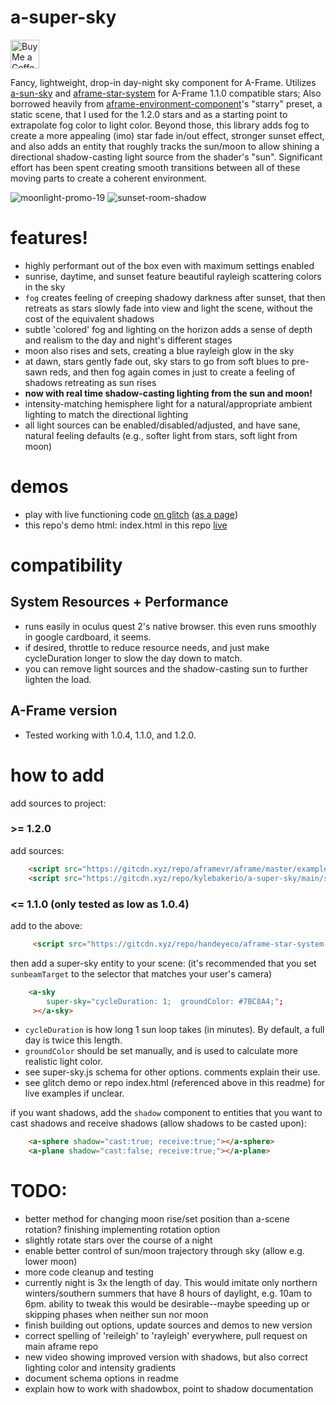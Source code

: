 # a-super-sky
<a href='https://ko-fi.com/kylev' target='_blank'><img height='35' style='border:0px;height:46px;' src='https://az743702.vo.msecnd.net/cdn/kofi3.png?v=0' border='0' alt='Buy Me a Coffee at ko-fi.com' /><a/>

Fancy, lightweight, drop-in day-night sky component for A-Frame.
Utilizes [a-sun-sky](https://supermedium.com/superframe/components/sun-sky/) and [aframe-star-system](https://github.com/handeyeco/aframe-star-system-component) for A-Frame 1.1.0 compatible stars; Also borrowed heavily from [aframe-environment-component](https://github.com/supermedium/aframe-environment-component/commit/ab99293ee54826923212aca0dfc112d35b64d970)'s "starry" preset, a static scene, that I used for the 1.2.0 stars and as a starting point to extrapolate fog color to light color. Beyond those, this library adds fog to create a more appealing (imo) star fade in/out effect, stronger sunset effect, and also adds an entity that roughly tracks the sun/moon to allow shining a directional shadow-casting light source from the shader's "sun". Significant effort has been spent creating smooth transitions between all of these moving parts to create a coherent environment.

![moonlight-promo-19](https://user-images.githubusercontent.com/6391152/127781724-e853270a-4137-4f92-953d-2b18089b691e.png)
![sunset-room-shadow](https://user-images.githubusercontent.com/6391152/127769302-772c0c2d-246e-4c7e-87dd-f4a94e7b77b7.png)

# features!
- highly performant out of the box even with maximum settings enabled
- sunrise, daytime, and sunset feature beautiful rayleigh scattering colors in the sky
- `fog` creates feeling of creeping shadowy darkness after sunset, that then retreats as stars slowly fade into view and light the scene, without the cost of the equivalent shadows
- subtle 'colored' fog and lighting on the horizon adds a sense of depth and realism to the day and night's different stages
- moon also rises and sets, creating a blue rayleigh glow in the sky
- at dawn, stars gently fade out, sky stars to go from soft blues to pre-sawn reds, and then fog again comes in just to create a feeling of shadows retreating as sun rises
- **now with real time shadow-casting lighting from the sun and moon!**
- intensity-matching hemisphere light for a natural/appropriate ambient lighting to match the directional lighting
- all light sources can be enabled/disabled/adjusted, and have sane, natural feeling defaults (e.g., softer light from stars, soft light from moon)

# demos
- play with live functioning code [on glitch](https://glitch.com/edit/#!/a-super-sky-demo?path=index.html%3A1%3A0) ([as a page](https://a-super-sky-demo.glitch.me/))
- this repo's demo html: index.html in this repo [live](https://kylebakerio.github.io/a-super-sky/)

# compatibility

## System Resources + Performance
- runs easily in oculus quest 2's native browser. this even runs smoothly in google cardboard, it seems.
- if desired, throttle to reduce resource needs, and just make cycleDuration longer to slow the day down to match.
- you can remove light sources and the shadow-casting sun to further lighten the load.

## A-Frame version
- Tested working with 1.0.4, 1.1.0, and 1.2.0.

# how to add

add sources to project:

### >= 1.2.0
add sources:
```html
    <script src="https://gitcdn.xyz/repo/aframevr/aframe/master/examples/test/shaders/shaders/sky.js"></script>
    <script src="https://gitcdn.xyz/repo/kylebakerio/a-super-sky/main/super-sky.js"></script>
```

### <= 1.1.0 (only tested as low as 1.0.4)
add to the above:
```html
     <script src="https://gitcdn.xyz/repo/handeyeco/aframe-star-system-component/master/index.js"></script>
```

then add a super-sky entity to your scene:
(it's recommended that you set `sunbeamTarget` to the selector that matches your user's camera)
```html
    <a-sky 
        super-sky="cycleDuration: 1;  groundColor: #7BC8A4;";
     ></a-sky>
```
- `cycleDuration` is how long 1 sun loop takes (in minutes). By default, a full day is twice this length.
- `groundColor` should be set manually, and is used to calculate more realistic light color.
- see super-sky.js schema for other options. comments explain their use.
- see glitch demo or repo index.html (referenced above in this readme) for live examples if unclear.

if you want shadows, add the `shadow` component to entities that you want to cast shadows and receive shadows (allow shadows to be casted upon):
```html
    <a-sphere shadow="cast:true; receive:true;"></a-sphere>
    <a-plane shadow="cast:false; receive:true;"></a-plane>
```


# TODO:
- better method for changing moon rise/set position than a-scene rotation? finishing implementing rotation option
- slightly rotate stars over the course of a night
- enable better control of sun/moon trajectory through sky (allow e.g. lower moon)
- more code cleanup and testing
- currently night is 3x the length of day. This would imitate only northern winters/southern summers that have 8 hours of daylight, e.g. 10am to 6pm. ability to tweak this would be desirable--maybe speeding up or skipping phases when neither sun nor moon
- finish building out options, update sources and demos to new version
- correct spelling of 'reileigh' to 'rayleigh' everywhere, pull request on main aframe repo
- new video showing improved version with shadows, but also correct lighting color and intensity gradients
- document schema options in readme
- explain how to work with shadowbox, point to shadow documentation
